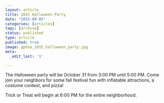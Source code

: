 ```yaml
---
layout: article
title: 2015 Halloween Party
date: "2015-09-05"
categories: [articles]
tags: [archive]
status: published
type: article
published: true
image: gphoa_2015_halloween_party.jpg
meta:
  _edit_last: '1'

---
```


The Halloween party will be October 31 from 3:00 PM until 5:00 PM. Come join your neighbors for some fall festival fun with inflatable attractions, a costume contest, and pizza!

Trick or Treat will begin at 6:00 PM for the entire neighborhood.

